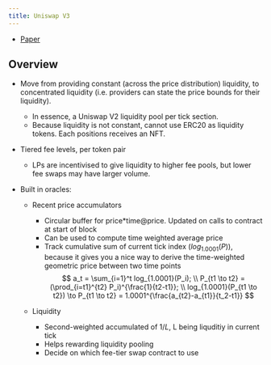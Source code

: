 ```yaml
---
title: Uniswap V3
---
```

- [Paper](https://uniswap.org/whitepaper-v3.pdf)

## Overview
- Move from providing constant (across the price distribution) liquidity, to concentrated liquidity (i.e. providers can state the price bounds for their liquidity).
    - In essence, a Uniswap V2 liquidity pool per tick section.
    - Because liquidity is not constant, cannot use ERC20 as liquidity tokens. Each positions receives an NFT.

- Tiered fee levels, per token pair
    - LPs are incentivised to give liquidity to higher fee pools, but lower fee swaps may have larger volume.
- Built in oracles:
    - Recent price accumulators
        - Circular buffer for price*time@price. Updated on calls to contract at start of block
        - Can be used to compute time weighted average price
        - Track cumulative sum of current tick index ($log_{1.0001}(P)$), because it gives you a nice way to derive the time-weighted geometric price between two time points
        $$
        a_t = \sum_{i=1}^t log_{1.0001}(P_i); \\
        P_{t1 \to t2} = (\prod_{i=t1}^{t2} P_i)^{\frac{1}{t2-t1}}; \\
        log_{1.0001}(P_{t1 \to t2}) \to  P_{t1 \to t2} = 1.0001^{\frac{a_{t2}-a_{t1}}{t_2-t1}}
        $$

    - Liquidity
        - Second-weighted accumulated of $1/L$, L being liquditiy in current tick
        - Helps rewarding liquidity pooling
        - Decide on which fee-tier swap contract to use

